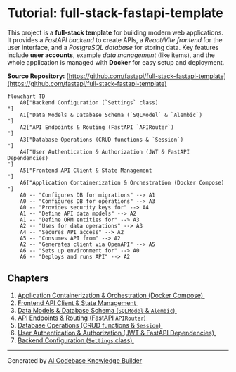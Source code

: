 # Tutorial: full-stack-fastapi-template

This project is a **full-stack template** for building modern web applications.
It provides a *FastAPI backend* to create APIs, a *React/Vite frontend* for the
user interface, and a *PostgreSQL database* for storing data.
Key features include **user accounts**, example *data management* (like items),
and the whole application is managed with **Docker** for easy setup and
deployment.

**Source Repository:**
[https://github.com/fastapi/full-stack-fastapi-template](https://github.com/fastapi/full-stack-fastapi-template)

```mermaid
flowchart TD
    A0["Backend Configuration (`Settings` class)
"]
    A1["Data Models & Database Schema (`SQLModel` & `Alembic`)
"]
    A2["API Endpoints & Routing (FastAPI `APIRouter`)
"]
    A3["Database Operations (CRUD functions & `Session`)
"]
    A4["User Authentication & Authorization (JWT & FastAPI Dependencies)
"]
    A5["Frontend API Client & State Management
"]
    A6["Application Containerization & Orchestration (Docker Compose)
"]
    A0 -- "Configures DB for migrations" --> A1
    A0 -- "Configures DB for operations" --> A3
    A0 -- "Provides security keys for" --> A4
    A1 -- "Define API data models" --> A2
    A1 -- "Define ORM entities for" --> A3
    A2 -- "Uses for data operations" --> A3
    A4 -- "Secures API access" --> A2
    A5 -- "Consumes API from" --> A2
    A2 -- "Generates client via OpenAPI" --> A5
    A6 -- "Sets up environment for" --> A0
    A6 -- "Deploys and runs API" --> A2
```

## Chapters

1. [Application Containerization & Orchestration (Docker Compose) ](01_application_containerization___orchestration__docker_compose__.md)
2. [Frontend API Client & State Management ](02_frontend_api_client___state_management_.md)
3. [Data Models & Database Schema (`SQLModel` & `Alembic`) ](03_data_models___database_schema___sqlmodel_____alembic___.md)
4. [API Endpoints & Routing (FastAPI `APIRouter`) ](04_api_endpoints___routing__fastapi__apirouter___.md)
5. [Database Operations (CRUD functions & `Session`) ](05_database_operations__crud_functions____session___.md)
6. [User Authentication & Authorization (JWT & FastAPI Dependencies) ](06_user_authentication___authorization__jwt___fastapi_dependencies__.md)
7. [Backend Configuration (`Settings` class) ](07_backend_configuration___settings__class__.md)

---

Generated by
[AI Codebase Knowledge Builder](https://github.com/The-Pocket/Tutorial-Codebase-Knowledge)
